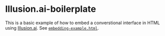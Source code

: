 # Illusion.ai-boilerplate
This is a basic example of how to embed a converstional interface in HTML using [Illusion.ai](https://illusion.ai/docs/embedding). See
[`embedding-example.html`](embedding-example.html).
